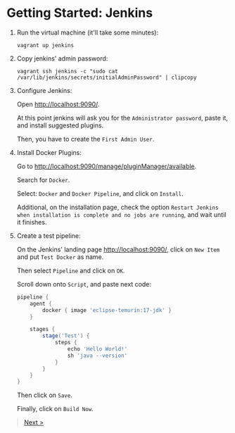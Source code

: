 # Getting Started: Jenkins

1. Run the virtual machine (it'll take some minutes):

    ```shell
    vagrant up jenkins
    ```

2. Copy jenkins' admin password:

    ```shell
    vagrant ssh jenkins -c "sudo cat /var/lib/jenkins/secrets/initialAdminPassword" | clipcopy
    ```

3. Configure Jenkins:

    Open <http://localhost:9090/>.

    At this point jenkins will ask you for
    the `Administrator password`, paste it, and install suggested plugins.

    Then, you have to create the `First Admin User`.

4. Install Docker Plugins:

    Go to <http://localhost:9090/manage/pluginManager/available>.

    Search for `Docker`.

    Select: `Docker` and `Docker Pipeline`, and click on `Install`.

    Additional, on the installation page, check the option
    `Restart Jenkins when installation is complete and no jobs are running`, and wait until it finishes.

5. Create a test pipeline:

    On the Jenkins' landing page <http://localhost:9090/>, click on `New Item` and put `Test Docker` as name.

    Then select `Pipeline` and click on `OK`.

    Scroll down onto `Script`, and paste next code:

    ```groovy
    pipeline {
        agent {
            docker { image 'eclipse-temurin:17-jdk' }
        }

        stages {
            stage('Test') {
                steps {
                    echo 'Hello World!'
                    sh 'java --version'
                }
            }
        }
    }
    ```

    Then click on `Save`.

    Finally, click on `Build Now`.

> [Next >](2_CONFIGURE_IDEMPIERE.md)
